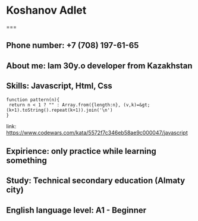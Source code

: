 # Koshanov Adlet
===
## Phone number: +7 (708) 197-61-65
## About me: Iam 30y.o developer from Kazakhstan
## Skills: Javascript, Html, Css
```
function pattern(n){
 return n < 1 ? "" : Array.from({length:n}, (v,k)=&gt;(k+1).toString().repeat(k+1)).join('\n')
}
```
link: https://www.codewars.com/kata/5572f7c346eb58ae9c000047/javascript

## Expirience: only practice while learning something
## Study: Technical secondary education (Almaty city)
## English language level: A1 - Beginner